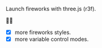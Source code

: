 Launch fireworks with three.js (r3f).

🚧🚧

- [x] more fireworks styles.  
- [x] more variable control modes.
